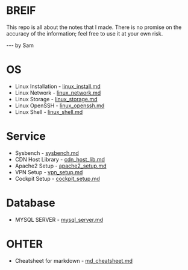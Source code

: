 # BREIF
This repo is all about the notes that I made. There is no promise on the accuracy of the information; feel free to use it at your own risk.

--- by Sam

# OS
* Linux Installation - [linux_install.md](os/linux_install.md)
* Linux Network - [linux_network.md](os/linux_network.md)
* Linux Storage - [linux_storage.md](os/linux_storage.md)
* Linux OpenSSH - [linux_openssh.md](os/linux_openssh.md)
* Linux Shell - [linux_shell.md](os/linux_shell.md)

# Service
* Sysbench - [sysbench.md](service/sysbench.md)
* CDN Host Library - [cdn_host_lib.md](service/cdn_host_lib.md)
* Apache2 Setup - [apache2_setup.md](service/apache2_setup.md)
* VPN Setup - [vpn_setup.md](service/vpn_setup.md)
* Cockpit Setup - [cockpit_setup.md](service/cockpit_setup.md)

# Database
- MYSQL SERVER - [mysql_server.md](db/mysql_server.md)

# OHTER
* Cheatsheet for markdown - [md_cheatsheet.md](other/md_cheatsheet.md)